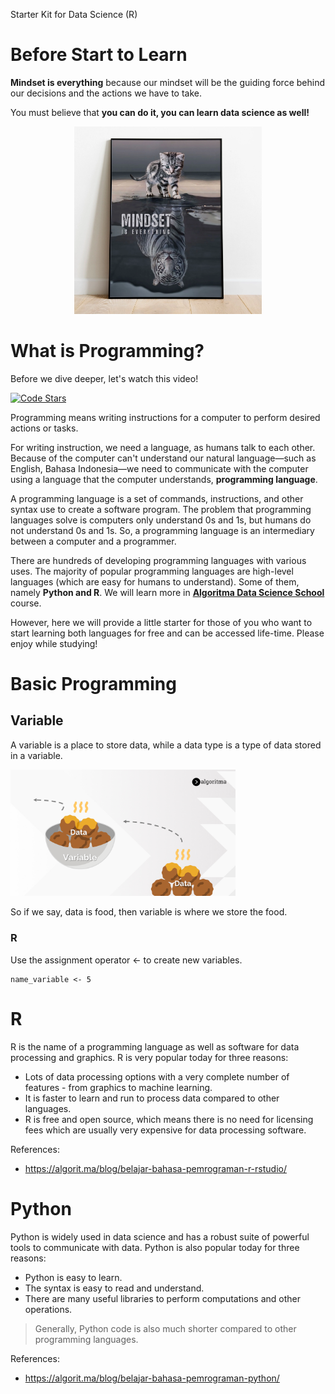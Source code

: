Starter Kit for Data Science (R)

# Before Start to Learn
**Mindset is everything** because our mindset will be the guiding force behind our decisions and the actions we have to take.

You must believe that **you can do it, you can learn data science as well!**

<p align="center">
  <img src="img/mindset.webp" width="300" title="Mindset is Everything">
</p>

# What is Programming?
Before we dive deeper, let's watch this video!

[![Code Stars](https://img.youtube.com/vi/dU1xS07N-FA/0.jpg)](https://www.youtube.com/watch?v=dU1xS07N-FA)

Programming means writing instructions for a computer to perform desired actions or tasks. 

For writing instruction, we need a language, as humans talk to each other. Because of the computer can't understand our natural language—such as English, Bahasa Indonesia—we need to communicate with the computer using a language that the computer understands, **programming language**. 

A programming language is a set of commands, instructions, and other syntax use to create a software program. The problem that programming languages solve is computers only understand 0s and 1s, but humans do not understand 0s and 1s. So, a programming language is an intermediary between a computer and a programmer.

There are hundreds of developing programming languages with various uses. The majority of popular programming languages are high-level languages (which are easy for humans to understand). Some of them, namely **Python and R**. We will learn more in [**Algoritma Data Science School**](https://algorit.ma/) course. 

However, here we will provide a little starter for those of you who want to start learning both languages for free and can be accessed life-time. Please enjoy while studying!

# Basic Programming
## Variable 
A variable is a place to store data, while a data type is a type of data stored in a variable.
<p align="left">
  <img src="img/1-variabel.png" width="360" title="Mindset is Everything">
</p>
So if we say, data is food, then variable is where we store the food.

### R
Use the assignment operator <- to create new variables.
```
name_variable <- 5
```

# R
R is the name of a programming language as well as software for data processing and graphics. R is very popular today for three reasons:
- Lots of data processing options with a very complete number of features - from graphics to machine learning.
- It is faster to learn and run to process data compared to other languages.
- R is free and open source, which means there is no need for licensing fees which are usually very expensive for data processing software.

References:
- https://algorit.ma/blog/belajar-bahasa-pemrograman-r-rstudio/

# Python

Python is widely used in data science and has a robust suite of powerful tools to communicate with data. Python is also popular today for three reasons:
- Python is easy to learn.
- The syntax is easy to read and understand.
- There are many useful libraries to perform computations and other operations.

> Generally, Python code is also much shorter compared to other programming languages.

References: 
- https://algorit.ma/blog/belajar-bahasa-pemrograman-python/
